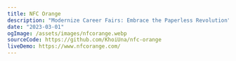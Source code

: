 ```yaml
---
title: NFC Orange
description: "Modernize Career Fairs: Embrace the Paperless Revolution"
date: "2023-03-01"
ogImage: /assets/images/nfcorange.webp
sourceCode: https://github.com/KhoiUna/nfc-orange
liveDemo: https://www.nfcorange.com/
---
```

